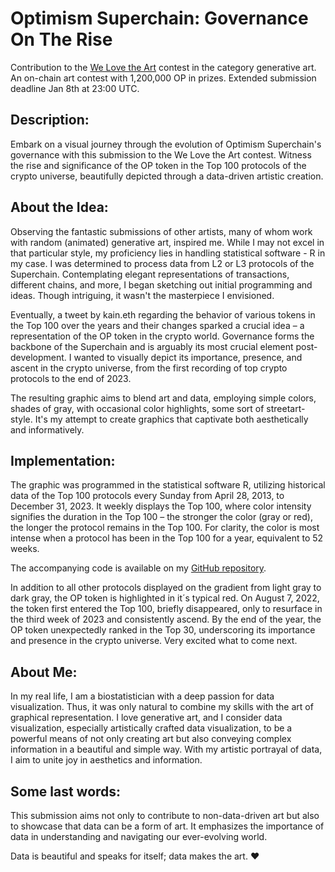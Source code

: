 # Optimism Superchain: Governance On The Rise

Contribution to the [We Love the Art](https://welovetheart.optimism.io/) contest in the category generative art. An on-chain art contest with 1,200,000 OP in prizes. Extended submission deadline Jan 8th at 23:00 UTC.

## Description:

Embark on a visual journey through the evolution of Optimism Superchain's governance with this submission to the We Love the Art contest. Witness the rise and significance of the OP token in the Top 100 protocols of the crypto universe, beautifully depicted through a data-driven artistic creation.

## About the Idea:

Observing the fantastic submissions of other artists, many of whom work with random (animated) generative art, inspired me. While I may not excel in that particular style, my proficiency lies in handling statistical software - R in my case. I was determined to process data from L2 or L3 protocols of the Superchain. Contemplating elegant representations of transactions, different chains, and more, I began sketching out initial programming and ideas. Though intriguing, it wasn't the masterpiece I envisioned.

Eventually, a tweet by kain.eth regarding the behavior of various tokens in the Top 100 over the years and their changes sparked a crucial idea – a representation of the OP token in the crypto world. Governance forms the backbone of the Superchain and is arguably its most crucial element post-development. I wanted to visually depict its importance, presence, and ascent in the crypto universe, from the first recording of top crypto protocols to the end of 2023.

The resulting graphic aims to blend art and data, employing simple colors, shades of gray, with occasional color highlights, some sort of streetart-style. It's my attempt to create graphics that captivate both aesthetically and informatively.

## Implementation:

The graphic was programmed in the statistical software R, utilizing historical data of the Top 100 protocols every Sunday from April 28, 2013, to December 31, 2023. It weekly displays the Top 100, where color intensity signifies the duration in the Top 100 – the stronger the color (gray or red), the longer the protocol remains in the Top 100. For clarity, the color is most intense when a protocol has been in the Top 100 for a year, equivalent to 52 weeks.

The accompanying code is available on my [GitHub repository](https://github.com/NoSeals/OP_WLTA/).

In addition to all other protocols displayed on the gradient from light gray to dark gray, the OP token is highlighted in it´s typical red. On August 7, 2022, the token first entered the Top 100, briefly disappeared, only to resurface in the third week of 2023 and consistently ascend. By the end of the year, the OP token unexpectedly ranked in the Top 30, underscoring its importance and presence in the crypto universe. Very excited what to come next.

## About Me:

In my real life, I am a biostatistician with a deep passion for data visualization. Thus, it was only natural to combine my skills with the art of graphical representation. I love generative art, and I consider data visualization, especially artistically crafted data visualization, to be a powerful means of not only creating art but also conveying complex information in a beautiful and simple way. With my artistic portrayal of data, I aim to unite joy in aesthetics and information.

## Some last words:

This submission aims not only to contribute to non-data-driven art but also to showcase that data can be a form of art. It emphasizes the importance of data in understanding and navigating our ever-evolving world.

Data is beautiful and speaks for itself; data makes the art. ❤️


